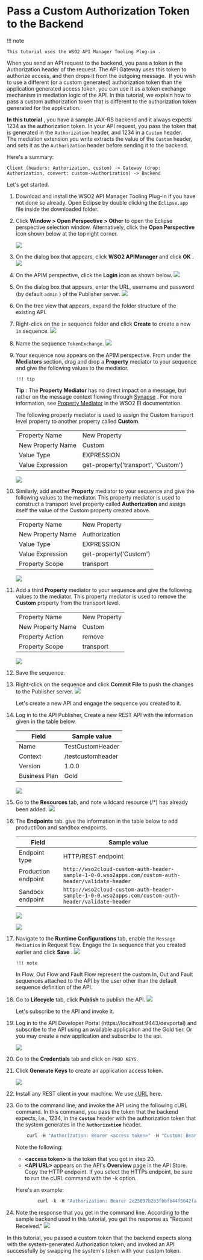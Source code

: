 # Pass a Custom Authorization Token to the Backend

!!! note
    
    This tutorial uses the WSO2 API Manager Tooling Plug-in .


When you send an API request to the backend, you pass a token in the Authorization header of the request. The API Gateway uses this token to authorize access, and then drops it from the outgoing message.  If you wish to use a different (or a custom generated) authorization token than the application generated access token, you can use it as a token exchange mechanism in mediation logic of the API. In this tutorial, we explain how to pass a custom authorization token that is different to the authorization token generated for the application.

**In this tutorial** , you have a sample JAX-RS backend and it always expects 1234 as the authorization token. In your API request, you pass the token that is generated in the `Authorization` header, and 1234 in a `Custom` header. The mediation extension you write extracts the value of the `Custom` header, and sets it as the `Authorization` header before sending it to the backend.

Here's a summary:

`Client (headers: Authorization, custom) -> Gateway (drop: Authorization, convert: custom->Authorization) -> Backend                     `

Let's get started.

1.  Download and install the WSO2 API Manager Tooling Plug-in if you have not done so already. Open Eclipse by double clicking the `Eclipse.app` file inside the downloaded folder.

2.  Click **Window &gt; Open Perspective &gt; Other** to open the Eclipse perspective selection window. Alternatively, click the **Open Perspective** icon shown below at the top right corner.

    [![](../../../assets/img/Learn/eclipse-open-perspective.png)](../../../assets/img/Learn/eclipse-open-perspective.png)

3.  On the dialog box that appears, click **WSO2 APIManager** and click **OK** .
    [![](../../../assets/img/Learn/eclipse-open-apim.png)](../../../assets/img/Learn/eclipse-open-apim.png)
4.  On the APIM perspective, click the **Login** icon as shown below.
    [![](../../../assets/img/Learn/eclipse-login.png)](../../../assets/img/Learn/eclipse-login.png)
5.  On the dialog box that appears, enter the URL, username and password (by default `admin` ) of the Publisher server.
    [![](../../../assets/img/Learn/eclipse-login-to-apim-registry.png)](../../../assets/img/Learn/eclipse-login-to-apim-registry.png)
6.  On the tree view that appears, expand the folder structure of the existing API.
7.  Right-click on the `in` sequence folder and click **Create** to create a new `in` sequence.
    [![](../../../assets/img/Learn/eclipse-create-in-seq.png)](../../../assets/img/Learn/eclipse-create-in-seq.png)
8.  Name the sequence `TokenExchange`.
    [![](../../../assets/img/Learn/token-exchange-seq.png)](../../../assets/img/Learn/token-exchange-seq.png)

9.  Your sequence now appears on the APIM perspective. From under the **Mediators** section, drag and drop a **Property** mediator to your sequence and give the following values to the mediator.

        !!! tip
    **Tip** : The **Property Mediator** has no direct impact on a message, but rather on the message context flowing through [Synapse](https://docs.wso2.com/display/EI611/Synapse+Configuration+Reference) . For more information, see [Property Mediator](https://docs.wso2.com/display/EI650/Property+Mediator) in the WSO2 EI documentation.


    The following property mediator is used to assign the Custom transport level property to another property called **Custom**.

    |                   |                                     |
    |-------------------|-------------------------------------|
    | Property Name     | New Property                        |
    | New Property Name | Custom                              |
    | Value Type        | EXPRESSION                          |
    | Value Expression  | get-property('transport', 'Custom') |

    [![](../../../assets/img/Learn/eclipse-token-exchange-property.png)](../../../assets/img/Learn/eclipse-token-exchange-property.png)

10. Similarly, add another **Property** mediator to your sequence and give the following values to the mediator. This property mediator is used to construct a transport level property called **Authorization** and assign itself the value of the Custom property created above.

    |                   |                        |
    |-------------------|------------------------|
    | Property Name     | New Property           |
    | New Property Name | Authorization          |
    | Value Type        | EXPRESSION             |
    | Value Expression  | get-property('Custom') |
    | Property Scope    | transport              |

    [![](../../../assets/img/Learn/eclipse-token-exchange-property.png)](../../../assets/img/Learn/eclipse-token-exchange-property.png)

11. Add a third **Property** mediator to your sequence and give the following values to the mediator. This property mediator is used to remove the **Custom** property from the transport level.

    |                   |              |
    |-------------------|--------------|
    | Property Name     | New Property |
    | New Property Name | Custom       |
    | Property Action   | remove       |
    | Property Scope    | transport    |

    [![](../../../assets/img/Learn/eclipse-token-exchange-property.png)](../../../assets/img/Learn/eclipse-token-exchange-property.png)

12. Save the sequence.

13. Right-click on the sequence and click **Commit File** to push the changes to the Publisher server.
    ![](/assets/img/Learn/eclipse-commit-file.png)

    Let's create a new API and engage the sequence you created to it.

14. Log in to the API Publisher, Create a new REST API with the information given in the table below.

    | Field         | Sample value         |
    |---------------|----------------------|
    | Name          | TestCustomHeader     |
    | Context       | /testcustomheader               |
    | Version       | 1.0.0                |
    | Business Plan | Gold                 |

    ![](../../../assets/img/Learn/test-custom-header-api.png)

15. Go to the **Resources** tab, and note wildcard resource (/\*) has already been added.
    ![](../../../assets/img/Learn/test-custom-header-resources.png)
16. The **Endpoints** tab. give the information in the table below to add producti0on and sandbox endpoints.

    | Field               | Sample value                                                                                                                                                       |
    |---------------------|--------------------------------------------------------------------------------------------------------------------------------------------------------------------|
    | Endpoint type       | HTTP/REST endpoint                                                                                                                                                      |
    | Production endpoint | `http://wso2cloud-custom-auth-header-sample-1-0-0.wso2apps.com/custom-auth-header/validate-header` |
    | Sandbox endpoint    | `http://wso2cloud-custom-auth-header-sample-1-0-0.wso2apps.com/custom-auth-header/validate-header`|

    ![](../../../assets/img/Learn/add-rest-endpoint.png)

    ![](../../../assets/img/Learn/test-custom-header-api-endpoints.png)

17. Navigate to the **Runtime Configurations** tab, enable the `Message Mediation` in Request flow. Engage the `In` sequence that you created earlier and click **Save** .
    ![](../../../assets/img/Learn/token-exchange-seq-upload.png)

        !!! note
    In Flow, Out Flow and Fault Flow represent the custom In, Out and Fault sequences attached to the API by the user other than the default sequence definition of the API.


18. Go to **Lifecycle** tab, click **Publish** to publish the API.
    ![](../../../assets/img/Learn/test-custom-header-api-publish.png)

    Let's subscribe to the API and invoke it.

19. Log in to the API Developer Portal (https://localhost:9443/devportal) and subscribe to the API using an available application and the Gold tier. Or you may create a new application and subscribe to the api.

    ![](../../../assets/img/Learn/subscribe-with-default-app.png)

20. Go to the **Credentials** tab and click on `PROD KEYS`. 
21. Click **Generate Keys** to create an application access token.

    ![](../../../assets/img/Learn/custom-header-api-key-generation.png)

22. Install any REST client in your machine. We use [cURL](http://curl.haxx.se/download.html) here.
23. Go to the command line, and invoke the API using the following cURL command. In this command, you pass the token that the backend expects, i.e., 1234, in the **`Custom`** header with the authorization token that the system generates in the **`Authorization`** header.

    ``` java
        curl -H "Authorization: Bearer <access token>" -H "Custom: Bearer 1234" <API URL>
    ```

    Note the following:

    -   **&lt;access token&gt;** is the token that you got in step 20.
    -   **&lt;API URL&gt;** appears on the API's **Overview** page in the API Store. Copy the HTTP endpoint. If you select the HTTPs endpoint, be sure to run the cURL command with the -k option.

    Here's an example:

    ``` java
            curl -k -H "Authorization: Bearer 2e25097b2b3fbbfb44f5642fa8a495a1" -H "Custom: Bearer 1234" https://localhost:8243/test/1.0.0
    ```

24. Note the response that you get in the command line. According to the sample backend used in this tutorial, you get the response as "Request Received."
    [![](../../../assets/img/Learn/custom-header-response.png)](../../../assets/img/Learn/custom-header-response.png)

In this tutorial, you passed a custom token that the backend expects along with the system-generated Authorization token, and invoked an API successfully by swapping the system's token with your custom token.

